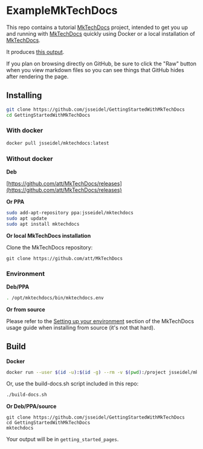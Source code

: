 # ExampleMkTechDocs

This repo contains a tutorial [MkTechDocs](https://github.com/att/MkTechDocs) project, intended to get you up and running with [MkTechDocs](https://github.com/att/MkTechDocs) quickly using Docker or a local installation of [MkTechDocs](https://github.com/att/MkTechDocs).

It produces [this output](https://jsseidel.github.io/GettingStartedWithMkTechDocs/).

If you plan on browsing directly on GitHub, be sure to click the "Raw" button when you view markdown files so you can see things that GitHub hides after rendering the page.

## Installing

```bash
git clone https://github.com/jsseidel/GettingStartedWithMkTechDocs
cd GettingStartedWithMkTechDocs
```

### With docker

```bash
docker pull jsseidel/mktechdocs:latest
```

### Without docker

**Deb**

[https://github.com/att/MkTechDocs/releases](https://github.com/att/MkTechDocs/releases)

**Or PPA**

```bash
sudo add-apt-repository ppa:jsseidel/mktechdocs
sudo apt update
sudo apt install mktechdocs
```

**Or local MkTechDocs installation**

Clone the MkTechDocs repository:

```
git clone https://github.com/att/MkTechDocs
```

### Environment

**Deb/PPA**

```bash
. /opt/mktechdocs/bin/mktechdocs.env
```

**Or from source**

Please refer to the [Setting up your
environment](https://att.github.io/MkTechDocs/#setting-up-your-environment)
section of the MkTechDocs usage guide when installing from source (it's not
that hard).

## Build

**Docker**

```bash
docker run --user $(id -u):$(id -g) --rm -v $(pwd):/project jsseidel/mktechdocs
```

Or, use the build-docs.sh script included in this repo:

```bash
./build-docs.sh
```

**Or Deb/PPA/source**

```
git clone https://github.com/jsseidel/GettingStartedWithMkTechDocs
cd GettingStartedWithMkTechDocs
mktechdocs
```

Your output will be in `getting_started_pages`.



